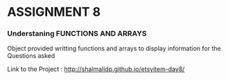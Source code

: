 # ASSIGNMENT 8
### Understaning FUNCTIONS AND ARRAYS

Object provided writting functions and arrays to display information for the Questions asked 

Link to the Project : http://shalmalidp.github.io/etsyitem-day8/


